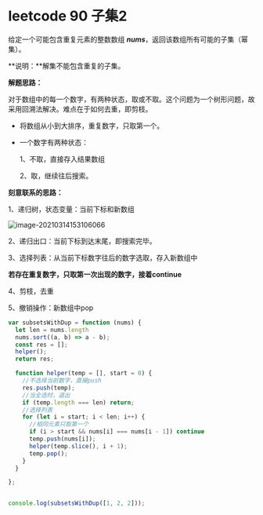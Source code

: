 # leetcode 90 子集2

给定一个可能包含重复元素的整数数组 ***nums***，返回该数组所有可能的子集（幂集）。

**说明：**解集不能包含重复的子集。

**解题思路：**

对于数组中的每一个数字，有两种状态，取或不取。这个问题为一个树形问题，故采用回溯法解决。难点在于如何去重，即剪枝。

- 将数组从小到大排序，重复数字，只取第一个。

- 一个数字有两种状态：

  1、不取，直接存入结果数组

  2、取，继续往后搜索。

**刻意联系的思路：**

1、递归树，状态变量：当前下标和新数组

![image-20210314153106066](http://ruoruochen-img-bed.oss-cn-beijing.aliyuncs.com/img/image-20210314153106066.png)

2、递归出口：当前下标到达末尾，即搜索完毕。

3、选择列表：从当前下标数字往后的数字选取，存入新数组中

​	**若存在重复数字，只取第一次出现的数字，接着continue**

4、剪枝，去重

5、撤销操作：新数组中pop

```js
var subsetsWithDup = function (nums) {
  let len = nums.length
  nums.sort((a, b) => a - b);
  const res = [];
  helper();
  return res;

  function helper(temp = [], start = 0) {
    //不选择当前数字，直接push
    res.push(temp);
    //当全选时，退出
    if (temp.length === len) return;
    //选择列表
    for (let i = start; i < len; i++) {
      //相同元素只取第一个
      if (i > start && nums[i] === nums[i - 1]) continue
      temp.push(nums[i]);
      helper(temp.slice(), i + 1);
      temp.pop();
    }
  }

};


console.log(subsetsWithDup([1, 2, 2]));

```

